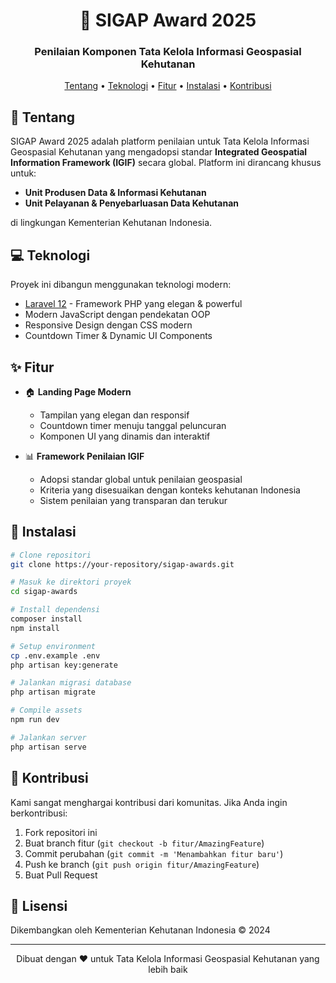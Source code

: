 <div align="center">

# 🌳 SIGAP Award 2025

### Penilaian Komponen Tata Kelola Informasi Geospasial Kehutanan

[Tentang](#tentang) •
[Teknologi](#teknologi) •
[Fitur](#fitur) •
[Instalasi](#instalasi) •
[Kontribusi](#kontribusi)

</div>

## 🎯 Tentang

SIGAP Award 2025 adalah platform penilaian untuk Tata Kelola Informasi Geospasial Kehutanan yang mengadopsi standar **Integrated Geospatial Information Framework (IGIF)** secara global. Platform ini dirancang khusus untuk:

- **Unit Produsen Data & Informasi Kehutanan**
- **Unit Pelayanan & Penyebarluasan Data Kehutanan**

di lingkungan Kementerian Kehutanan Indonesia.

## 💻 Teknologi

Proyek ini dibangun menggunakan teknologi modern:

- [Laravel 12](https://laravel.com) - Framework PHP yang elegan & powerful
- Modern JavaScript dengan pendekatan OOP
- Responsive Design dengan CSS modern
- Countdown Timer & Dynamic UI Components

## ✨ Fitur

- 🏠 **Landing Page Modern**
  - Tampilan yang elegan dan responsif
  - Countdown timer menuju tanggal peluncuran
  - Komponen UI yang dinamis dan interaktif

- 📊 **Framework Penilaian IGIF**
  - Adopsi standar global untuk penilaian geospasial
  - Kriteria yang disesuaikan dengan konteks kehutanan Indonesia
  - Sistem penilaian yang transparan dan terukur

## 🚀 Instalasi

```bash
# Clone repositori
git clone https://your-repository/sigap-awards.git

# Masuk ke direktori proyek
cd sigap-awards

# Install dependensi
composer install
npm install

# Setup environment
cp .env.example .env
php artisan key:generate

# Jalankan migrasi database
php artisan migrate

# Compile assets
npm run dev

# Jalankan server
php artisan serve
```

## 🤝 Kontribusi

Kami sangat menghargai kontribusi dari komunitas. Jika Anda ingin berkontribusi:

1. Fork repositori ini
2. Buat branch fitur (`git checkout -b fitur/AmazingFeature`)
3. Commit perubahan (`git commit -m 'Menambahkan fitur baru'`)
4. Push ke branch (`git push origin fitur/AmazingFeature`)
5. Buat Pull Request

## 📝 Lisensi

Dikembangkan oleh Kementerian Kehutanan Indonesia © 2024

---

<div align="center">
Dibuat dengan ❤️ untuk Tata Kelola Informasi Geospasial Kehutanan yang lebih baik
</div>
